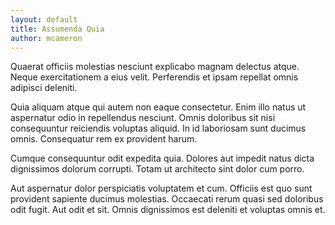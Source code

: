 ```yaml
---
layout: default
title: Assumenda Quia
author: mcameron
---
```


Quaerat officiis molestias nesciunt explicabo magnam delectus atque. Neque exercitationem a eius velit. Perferendis et ipsam repellat omnis adipisci deleniti.

Quia aliquam atque qui autem non eaque consectetur. Enim illo natus ut aspernatur odio in repellendus nesciunt. Omnis doloribus sit nisi consequuntur reiciendis voluptas aliquid. In id laboriosam sunt ducimus omnis. Consequatur rem ex provident harum.

Cumque consequuntur odit expedita quia. Dolores aut impedit natus dicta dignissimos dolorum corrupti. Totam ut architecto sint dolor cum porro.

Aut aspernatur dolor perspiciatis voluptatem et cum. Officiis est quo sunt provident sapiente ducimus molestias. Occaecati rerum quasi sed doloribus odit fugit. Aut odit et sit. Omnis dignissimos est deleniti et voluptas omnis et.
